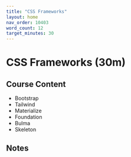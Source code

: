 ```yaml
---
title: "CSS Frameworks"
layout: home
nav_order: 10403
word_count: 12
target_minutes: 30
---
```

# CSS Frameworks (30m)

## Course Content

- Bootstrap
- Tailwind
- Materialize
- Foundation
- Bulma
- Skeleton

## Notes













